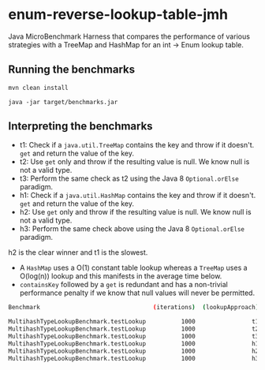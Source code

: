 # enum-reverse-lookup-table-jmh

Java MicroBenchmark Harness that compares the performance of various strategies with a TreeMap and HashMap for an
int -> Enum lookup table.

## Running the benchmarks

```sh
mvn clean install
```

```
java -jar target/benchmarks.jar
```

## Interpreting the benchmarks

- t1: Check if a `java.util.TreeMap` contains the key and throw if it doesn't. `get` and return the value of the key.
- t2: Use `get` only and throw if the resulting value is null. We know null is not a valid type.
- t3: Perform the same check as t2 using the Java 8 `Optional.orElse` paradigm.
- h1: Check if a `java.util.HashMap` contains the key and throw if it doesn't. `get` and return the value of the key.
- h2: Use `get` only and throw if the resulting value is null. We know null is not a valid type.
- h3: Perform the same check above using the Java 8 `Optional.orElse` paradigm.

h2 is the clear winner and t1 is the slowest.

- A `HashMap` uses a O(1) constant table lookup whereas a `TreeMap` uses a O(log(n)) lookup and this manifests in the average time below.
- `containsKey` followed by a `get` is redundant and has a non-trivial performance penalty if we know that null values will never be permitted.

```sh
Benchmark                                (iterations)  (lookupApproach)  Mode  Cnt   Score   Error  Units

MultihashTypeLookupBenchmark.testLookup          1000                t1  avgt    9  33.438 ± 4.514  us/op
MultihashTypeLookupBenchmark.testLookup          1000                t2  avgt    9  26.986 ± 0.405  us/op
MultihashTypeLookupBenchmark.testLookup          1000                t3  avgt    9  39.259 ± 1.306  us/op
MultihashTypeLookupBenchmark.testLookup          1000                h1  avgt    9  18.954 ± 0.414  us/op
MultihashTypeLookupBenchmark.testLookup          1000                h2  avgt    9  15.486 ± 0.395  us/op
MultihashTypeLookupBenchmark.testLookup          1000                h3  avgt    9  16.780 ± 0.719  us/op
```

